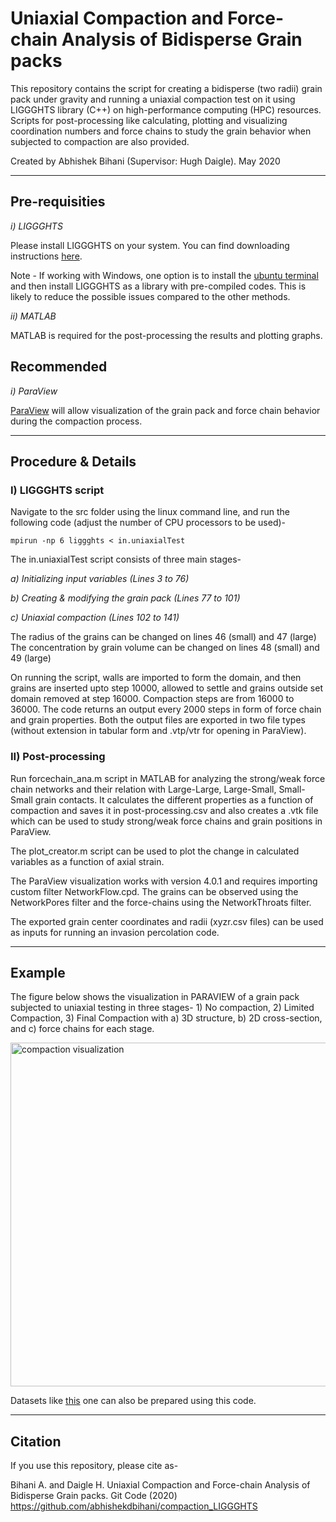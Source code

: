 # Uniaxial Compaction and Force-chain Analysis of Bidisperse Grain packs

This repository contains the script for creating a bidisperse (two radii) grain pack under gravity and running a uniaxial compaction test on it using LIGGGHTS library (C++) on high-performance computing (HPC) resources. Scripts for post-processing like calculating, plotting and visualizing coordination numbers and force chains to study the grain behavior when subjected to compaction are also provided.

Created by Abhishek Bihani (Supervisor: Hugh Daigle).
May 2020

----------------------------------------------------------------------------------------------------------------------------------

## Pre-requisities

*i) LIGGGHTS*

Please install LIGGGHTS on your system. You can find downloading instructions [here](https://www.cfdem.com/media/DEM/docu/Section_start.html).

Note - If working with Windows, one option is to install the [ubuntu terminal](https://ubuntu.com/wsl) and then install LIGGGHTS as a library with pre-compiled codes. This is likely to reduce the possible issues compared to the other methods.

*ii) MATLAB*

MATLAB is required for the post-processing the results and plotting graphs.

## Recommended

*i) ParaView* 

[ParaView](https://www.paraview.org/download/) will allow visualization of the grain pack and force chain behavior during the compaction process.

----------------------------------------------------------------------------------------------------------------------------------

## Procedure & Details

### I) LIGGGHTS script

Navigate to the src folder using the linux command line, and run the following code (adjust the number of CPU processors to be used)-

 ``` mpirun -np 6 liggghts < in.uniaxialTest  ```

The in.uniaxialTest script consists of three main stages-

*a) Initializing input variables (Lines 3 to 76)* 

*b) Creating & modifying the grain pack (Lines 77 to 101)*

*c) Uniaxial compaction (Lines 102 to 141)* 
  
The radius of the grains can be changed on lines 46 (small) and 47 (large)
The concentration by grain volume can be changed on lines 48 (small) and 49 (large)

On running the script, walls are imported to form the domain, and then grains are inserted upto step 10000, allowed to settle and grains outside set domain removed at step 16000. Compaction steps are from 16000 to 36000. The code returns an output every 2000 steps in form of force chain and grain properties. Both the output files are exported in two file types (without extension in tabular form and .vtp/vtr for opening in ParaView).
    
### II) Post-processing

Run forcechain_ana.m script in MATLAB for analyzing the strong/weak force chain networks and their relation with Large-Large, Large-Small, Small-Small grain contacts. It calculates the different properties as a function of compaction and saves it in post-processing.csv and also creates a .vtk file which can be used to study strong/weak force chains and grain positions in ParaView. 

The plot_creator.m script can be used to plot the change in calculated variables as a function of axial strain. 

The ParaView visualization works with version 4.0.1 and requires importing custom filter NetworkFlow.cpd. The grains can be observed using the NetworkPores filter and the force-chains using the NetworkThroats filter. 

The exported grain center coordinates and radii (xyzr.csv files) can be used as inputs for running an invasion percolation code. 

----------------------------------------------------------------------------------------------------------------------------------

## Example

The figure below shows the visualization in PARAVIEW of a grain pack subjected to uniaxial testing in three stages- 1) No compaction, 2) Limited Compaction, 3) Final Compaction with a) 3D structure, b) 2D cross-section, and c) force chains for each stage.

<img src="https://github.com/abhishekdbihani/compaction_LIGGGHTS/blob/master/example%20compaction%20picture.png" align="middle" width="900" height="550" alt="compaction visualization" >

Datasets like [this](https://www.digitalrocksportal.org/projects/204) one can also be prepared using this code.

----------------------------------------------------------------------------------------------------------------------------------

## Citation

If you use this repository, please cite as-

Bihani A. and Daigle H. Uniaxial Compaction and Force-chain Analysis of Bidisperse Grain packs. Git Code (2020) https://github.com/abhishekdbihani/compaction_LIGGGHTS
